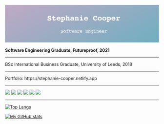 ![](githubname.png)

**Software Engineering Graduate, Futureproof, 2021**

<hr>
BSc International Business Graduate, University of Leeds, 2018

<hr>
Portfolio: https://stephanie-cooper.netlify.app
<hr>
<img src="https://img.shields.io/badge/Python-3776AB?style=for-the-badge&logo=python&logoColor=white" />
<img src="https://img.shields.io/badge/JavaScript-F7DF1E?style=for-the-badge&logo=javascript&logoColor=black" />
<img src="https://img.shields.io/badge/React-20232A?style=for-the-badge&logo=react&logoColor=61DAFB" />
<img src="https://img.shields.io/badge/Django-092E20?style=for-the-badge&logo=django&logoColor=white" />
<img src="https://img.shields.io/badge/Node.js-43853D?style=for-the-badge&logo=node.js&logoColor=white" />
<img src="https://img.shields.io/badge/Flask-000000?style=for-the-badge&logo=flask&logoColor=white" />
<hr>

[![Top Langs](https://github-readme-stats.vercel.app/api/top-langs/?username=stephanie-ai&layout=compact&theme=buefy)](https://github.com/stephanie-ai/github-readme-stats)

[![My GitHub stats](https://github-readme-stats.vercel.app/api?username=stephanie-ai&show_icons=true&theme=buefy&hide=stars,issues)](https://github.com/stephanie-ai/github-readme-stats)



